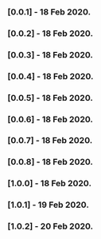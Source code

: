 ### [0.0.1] - 18 Feb 2020.

### [0.0.2] - 18 Feb 2020.

### [0.0.3] - 18 Feb 2020.

### [0.0.4] - 18 Feb 2020.

### [0.0.5] - 18 Feb 2020.

### [0.0.6] - 18 Feb 2020.

### [0.0.7] - 18 Feb 2020.

### [0.0.8] - 18 Feb 2020.

### [1.0.0] - 18 Feb 2020.

### [1.0.1] - 19 Feb 2020.

### [1.0.2] - 20 Feb 2020.


